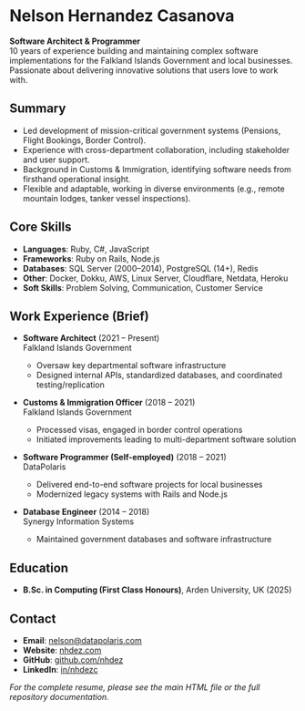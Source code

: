 # Nelson Hernandez Casanova

**Software Architect & Programmer**  
10 years of experience building and maintaining complex software implementations for the Falkland Islands Government and local businesses. Passionate about delivering innovative solutions that users love to work with.

## Summary

- Led development of mission-critical government systems (Pensions, Flight Bookings, Border Control).  
- Experience with cross-department collaboration, including stakeholder and user support.  
- Background in Customs & Immigration, identifying software needs from firsthand operational insight.  
- Flexible and adaptable, working in diverse environments (e.g., remote mountain lodges, tanker vessel inspections).

## Core Skills

- **Languages**: Ruby, C#, JavaScript  
- **Frameworks**: Ruby on Rails, Node.js  
- **Databases**: SQL Server (2000–2014), PostgreSQL (14+), Redis  
- **Other**: Docker, Dokku, AWS, Linux Server, Cloudflare, Netdata, Heroku  
- **Soft Skills**: Problem Solving, Communication, Customer Service

## Work Experience (Brief)

- **Software Architect** (2021 – Present)  
  Falkland Islands Government  
  - Oversaw key departmental software infrastructure  
  - Designed internal APIs, standardized databases, and coordinated testing/replication

- **Customs & Immigration Officer** (2018 – 2021)  
  Falkland Islands Government  
  - Processed visas, engaged in border control operations  
  - Initiated improvements leading to multi-department software solution

- **Software Programmer (Self-employed)** (2018 – 2021)  
  DataPolaris  
  - Delivered end-to-end software projects for local businesses  
  - Modernized legacy systems with Rails and Node.js

- **Database Engineer** (2014 – 2018)  
  Synergy Information Systems  
  - Maintained government databases and software infrastructure

## Education

- **B.Sc. in Computing (First Class Honours)**, Arden University, UK (2025)

## Contact

- **Email**: [nelson@datapolaris.com](mailto:nelson@datapolaris.com)  
- **Website**: [nhdez.com](https://nhdez.com)  
- **GitHub**: [github.com/nhdez](https://github.com/nhdez)  
- **LinkedIn**: [in/nhdezc](https://www.linkedin.com/in/nhdezc)

*For the complete resume, please see the main HTML file or the full repository documentation.*
